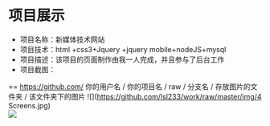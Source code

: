 # 项目展示
* 项目名称：新媒体技术网站
* 项目技术：html +css3+Jquery +jquery mobile+nodeJS+mysql
* 项目描述：该项目的页面制作由我一人完成，并且参与了后台工作
* 项目截图：<br/>

== https://github.com/ 你的用户名 / 你的项目名 / raw / 分支名 / 存放图片的文件夹 / 该文件夹下的图片
![](https://github.com/lsl233/work/raw/master/img/4 Screens.jpg)  
![](https://github.com/lsl233/work/raw/master/img/iphone1.png)  
